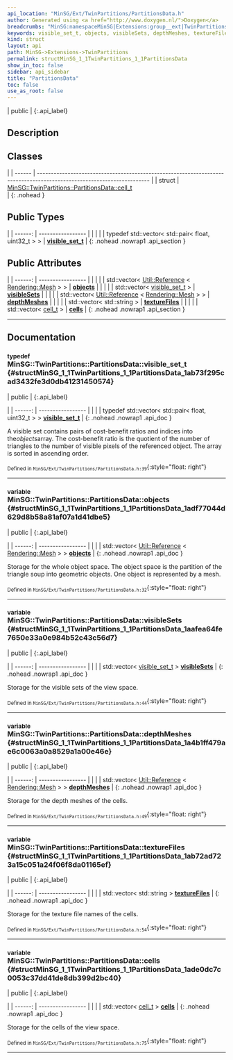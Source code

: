 ```yaml
---
api_location: "MinSG/Ext/TwinPartitions/PartitionsData.h"
author: Generated using <a href="http://www.doxygen.nl/">Doxygen</a>
breadcrumbs: "MinSG:namespaceMinSG|Extensions:group__ext|TwinPartitions:namespaceMinSG_1_1TwinPartitions"
keywords: visible_set_t, objects, visibleSets, depthMeshes, textureFiles, cells
kind: struct
layout: api
path: MinSG->Extensions->TwinPartitions
permalink: structMinSG_1_1TwinPartitions_1_1PartitionsData
show_in_toc: false
sidebar: api_sidebar
title: "PartitionsData"
toc: false
use_as_root: false
---
```


| public |
{:.api_label}

## Description





## Classes

|
| ------ | ---------------------------------------------------------------------------------------------------------------------- | 
| struct | [MinSG::TwinPartitions::PartitionsData::cell_t](structMinSG_1_1TwinPartitions_1_1PartitionsData_1_1cell%5F%5Ft) <br/>  | 
{: .nohead }

## Public Types

|
| ------: | ----------------- |
|  | |
| typedef std::vector< std::pair< float, uint32_t > > | **[visible_set_t](#structMinSG_1_1TwinPartitions_1_1PartitionsData_1ab73f295cad3432fe3d0db41231450574)**  |
{: .nohead .nowrap1 .api_section }


## Public Attributes

|
| ------: | ----------------- |
|  | |
| std::vector< [Util::Reference](classUtil_1_1Reference) < [Rendering::Mesh](classRendering_1_1Mesh) > > | **[objects](#structMinSG_1_1TwinPartitions_1_1PartitionsData_1adf77044d629d8b58a81af07a1d41dbe5)**  |
|  | |
| std::vector< [visible_set_t](structMinSG_1_1TwinPartitions_1_1PartitionsData#structMinSG_1_1TwinPartitions_1_1PartitionsData_1ab73f295cad3432fe3d0db41231450574) > | **[visibleSets](#structMinSG_1_1TwinPartitions_1_1PartitionsData_1aafea64fe7650e33a0e984b52c43c56d7)**  |
|  | |
| std::vector< [Util::Reference](classUtil_1_1Reference) < [Rendering::Mesh](classRendering_1_1Mesh) > > | **[depthMeshes](#structMinSG_1_1TwinPartitions_1_1PartitionsData_1a4b1ff479ae6c0063a0a8529a1a00e46e)**  |
|  | |
| std::vector< std::string > | **[textureFiles](#structMinSG_1_1TwinPartitions_1_1PartitionsData_1ab72ad723a15c051a24f06f8da01165ef)**  |
|  | |
| std::vector< [cell_t](structMinSG_1_1TwinPartitions_1_1PartitionsData_1_1cell%5F%5Ft) > | **[cells](#structMinSG_1_1TwinPartitions_1_1PartitionsData_1ade0dc7c0053c37dd41de8db399d2bc40)**  |
{: .nohead .nowrap1 .api_section }


-------------------------------------------------------------------

## Documentation

### <small>typedef</small><br/> MinSG::TwinPartitions::PartitionsData::visible_set_t {#structMinSG_1_1TwinPartitions_1_1PartitionsData_1ab73f295cad3432fe3d0db41231450574}

| public |
{:.api_label}

|
| ------: | ----------------- |
|  |
| typedef std::vector< std::pair< float, uint32_t > > **[visible_set_t](#structMinSG_1_1TwinPartitions_1_1PartitionsData_1ab73f295cad3432fe3d0db41231450574)**  |
{: .nohead .nowrap1 .api_doc }



A visible set contains pairs of cost-benefit ratios and indices into the*objects*array. The cost-benefit ratio is the quotient of the number of triangles to the number of visible pixels of the referenced object. The array is sorted in ascending order.



<sub>Defined in `MinSG/Ext/TwinPartitions/PartitionsData.h:39`</sub>{:style="float: right"}

-------------------------------------------------------------------

### <small>variable</small><br/> MinSG::TwinPartitions::PartitionsData::objects {#structMinSG_1_1TwinPartitions_1_1PartitionsData_1adf77044d629d8b58a81af07a1d41dbe5}

| public |
{:.api_label}

|
| ------: | ----------------- |
|  |
| std::vector< [Util::Reference](classUtil_1_1Reference) < [Rendering::Mesh](classRendering_1_1Mesh) > > **[objects](#structMinSG_1_1TwinPartitions_1_1PartitionsData_1adf77044d629d8b58a81af07a1d41dbe5)**  |
{: .nohead .nowrap1 .api_doc }



Storage for the whole object space. The object space is the partition of the triangle soup into geometric objects. One object is represented by a mesh.



<sub>Defined in `MinSG/Ext/TwinPartitions/PartitionsData.h:32`</sub>{:style="float: right"}

-------------------------------------------------------------------

### <small>variable</small><br/> MinSG::TwinPartitions::PartitionsData::visibleSets {#structMinSG_1_1TwinPartitions_1_1PartitionsData_1aafea64fe7650e33a0e984b52c43c56d7}

| public |
{:.api_label}

|
| ------: | ----------------- |
|  |
| std::vector< [visible_set_t](structMinSG_1_1TwinPartitions_1_1PartitionsData#structMinSG_1_1TwinPartitions_1_1PartitionsData_1ab73f295cad3432fe3d0db41231450574) > **[visibleSets](#structMinSG_1_1TwinPartitions_1_1PartitionsData_1aafea64fe7650e33a0e984b52c43c56d7)**  |
{: .nohead .nowrap1 .api_doc }



Storage for the visible sets of the view space.



<sub>Defined in `MinSG/Ext/TwinPartitions/PartitionsData.h:44`</sub>{:style="float: right"}

-------------------------------------------------------------------

### <small>variable</small><br/> MinSG::TwinPartitions::PartitionsData::depthMeshes {#structMinSG_1_1TwinPartitions_1_1PartitionsData_1a4b1ff479ae6c0063a0a8529a1a00e46e}

| public |
{:.api_label}

|
| ------: | ----------------- |
|  |
| std::vector< [Util::Reference](classUtil_1_1Reference) < [Rendering::Mesh](classRendering_1_1Mesh) > > **[depthMeshes](#structMinSG_1_1TwinPartitions_1_1PartitionsData_1a4b1ff479ae6c0063a0a8529a1a00e46e)**  |
{: .nohead .nowrap1 .api_doc }



Storage for the depth meshes of the cells.



<sub>Defined in `MinSG/Ext/TwinPartitions/PartitionsData.h:49`</sub>{:style="float: right"}

-------------------------------------------------------------------

### <small>variable</small><br/> MinSG::TwinPartitions::PartitionsData::textureFiles {#structMinSG_1_1TwinPartitions_1_1PartitionsData_1ab72ad723a15c051a24f06f8da01165ef}

| public |
{:.api_label}

|
| ------: | ----------------- |
|  |
| std::vector< std::string > **[textureFiles](#structMinSG_1_1TwinPartitions_1_1PartitionsData_1ab72ad723a15c051a24f06f8da01165ef)**  |
{: .nohead .nowrap1 .api_doc }



Storage for the texture file names of the cells.



<sub>Defined in `MinSG/Ext/TwinPartitions/PartitionsData.h:54`</sub>{:style="float: right"}

-------------------------------------------------------------------

### <small>variable</small><br/> MinSG::TwinPartitions::PartitionsData::cells {#structMinSG_1_1TwinPartitions_1_1PartitionsData_1ade0dc7c0053c37dd41de8db399d2bc40}

| public |
{:.api_label}

|
| ------: | ----------------- |
|  |
| std::vector< [cell_t](structMinSG_1_1TwinPartitions_1_1PartitionsData_1_1cell%5F%5Ft) > **[cells](#structMinSG_1_1TwinPartitions_1_1PartitionsData_1ade0dc7c0053c37dd41de8db399d2bc40)**  |
{: .nohead .nowrap1 .api_doc }



Storage for the cells of the view space.



<sub>Defined in `MinSG/Ext/TwinPartitions/PartitionsData.h:75`</sub>{:style="float: right"}

-------------------------------------------------------------------

